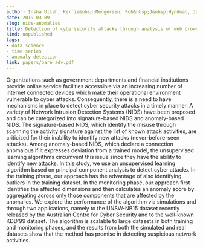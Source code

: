 ```yaml
---
author: Insha Ullah, Kerrie&nbsp;Mengersen, Rob&nbsp;J&nbsp;Hyndman, James&nbsp;McGree
date: 2019-03-09
slug: nids-anomalies
title: Detection of cybersecurity attacks through analysis of web browsing activities using principal component analysis
kind: unpublished
tags:
- data science
- time series
- anomaly detection
link: papers/bare_adv.pdf
---
```


Organizations such as government departments and financial institutions provide online service facilities accessible via an increasing number of internet connected devices which make their operational environment vulnerable to cyber attacks. Consequently, there is a need to have mechanisms in place to detect cyber security attacks in a timely manner. A variety of Network Intrusion Detection Systems (NIDS) have been proposed and can be categorized into signature-based NIDS and anomaly-based NIDS. The signature-based NIDS, which identify the misuse through scanning the activity signature against the list of known attack activities, are criticized for their inability to identify new attacks (never-before-seen attacks). Among anomaly-based NIDS, which declare a connection anomalous if it expresses deviation from a trained model, the unsupervised learning algorithms circumvent this issue since they have the ability to identify new attacks. In this study, we use an unsupervised learning algorithm based on principal component analysis to detect cyber attacks. In the training phase, our approach has the advantage of also identifying outliers in the training dataset. In the monitoring phase, our approach first identifies the affected dimensions and then calculates an anomaly score by aggregating across only those components that are affected by the anomalies. We explore the performance of the algorithm via simulations and through two applications, namely to the UNSW-NB15 dataset recently released by the Australian Centre for Cyber Security and to the well-known KDD’99 dataset. The algorithm is scalable to large datasets in both training and monitoring phases, and the results from both the simulated and real datasets show that the method has promise in detecting suspicious network activities.


